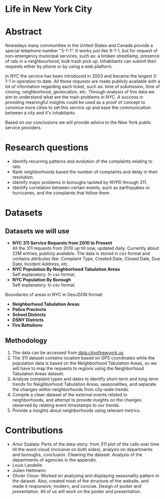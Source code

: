 # Life in New York City

# Abstract
Nowadays many communities in the United States and Canada provide a special telephone number
"3-1-1". It works just like 9-1-1, but for request of non-emergency municipal services,
 such as: a broken streetlamp, presence of rats in a neighbourhood, bulk trash pick up.
Inhabitants can submit their requests either by phone or by using a web platform.

In NYC the service has been introduced in 2003 and became the largest 3-1-1 in operation to date.
All those requests are made publicly available with a lot of information regarding each ticket, such as:
 time of submission, time of closing, neighborhood, geolocation, etc. Through analysis of this data
 we aim to understand what are the main problems in NYC. A success in providing meaningful insights
 could be used as a proof of concept to convince more cities to set this service up and ease
 the communication between a city and it's inhabitants.

Based on our conclusions we will provide advice to the New York public service providers.

# Research questions
* Identify recurring patterns and evolution of the complaints relating to rats.
* Rank neighborhoods based the number of complaints and delay in their resolution.
* Identify major problems in boroughs tackled by NYPD through 311.
* Identify correlation between certain events, such as earthquakes or hurricanes, and the complaints that follow them.

# Datasets
## Datasets we will use
- **NYC 311 Service Requests from 2010 to Present**\
All the 311 requests from 2010 up till now, updated daily. Currently about 22M entries, publicly available.
The data is stored in csv format and contains attributes like: Complaint Type, Created Date, Closed Date, Due Date,
Incident Address, etc.
-  **NYC Population By Neighborhood Tabulation Areas**\
Self explanatory. In csv format.
-  **NYC Population By Borough**\
Self explanatory. In csv format.

Boundaries of areas in NYC in GeoJSON format:
-  **Neighborhood Tabulation Areas**
-  **Police Precincts**
-  **School Districts**
-  **DSNY Districts**
-  **Fire Battalions**

## Methodology
1. The data can be accessed from [data.cityofnewyork.us](https://data.cityofnewyork.us/)
2. The 311 dataset contains location based on GPS coordinates while the population data is based on the Neighborhood Tabulation Areas, so we will have to map the requests to regions using the Neighborhood Tabulation Areas dataset.
3. Analyse complaint types and dates to identify short-term and long-term trends for Neighborhood Tabulation Areas, seasonalities, and separate the changes within neighborhoods from city-wide trends.
4. Compile a clean dataset of the external events related to neighborhoods, and attempt to provide insights on the changes observed by relating event timestamps to our trends.
5. Provide a insights about neighborhoods using relevant metrics.

# Contributions
* Artur Szalata: Parts of the data-story: from 311 plot of the calls over time till the word-cloud (inclusive on both sides), analysis on departments and boroughs, conclusion. Cleaning the dataset. Analysis of the departments of agencies in the appendix.
* Louis Landelle:
* Julien Heitmann:
* Olivier Cloux: Worked on analyzing and displaying seasonality pattern in the dataset. Also, created most of the structure of the website, and made it responsive, modern, and concise. Design of poster and presentation.
All of us will work on the poster and presentation.